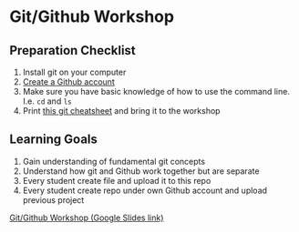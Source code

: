 # Git/Github Workshop

## Preparation Checklist

1. Install git on your computer
2. [Create a Github account](https://github.com/join)
3. Make sure you have basic knowledge of how to use the command line. I.e. `cd` and `ls`
4. Print [this git cheatsheet](https://training.github.com/kit/downloads/github-git-cheat-sheet.pdf) and bring it to the workshop

## Learning Goals

1. Gain understanding of fundamental git concepts
2. Understand how git and Github work together but are separate
3. Every student create file and upload it to this repo
4. Every student create repo under own Github account and upload previous project

[Git/Github Workshop (Google Slides link)](https://docs.google.com/a/spindance.com/presentation/d/1MMBOC70Sa6JNcObV3mdRUFwNkalmaBeqPXFJt1276PQ/pub?start=false&loop=false&delayms=3000)
